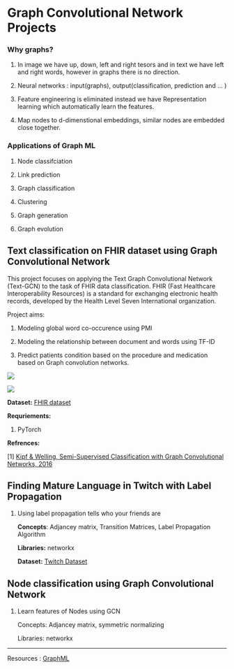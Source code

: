 # Graph Convolutional Network Projects

### Why graphs?

1. In image we have up, down, left and right tesors and in text we have left and right words, however in graphs there is no direction.

2. Neural networks : input(graphs), output(classification, prediction and ... )

3. Feature engineering is eliminated instead we have Representation learning which automatically learn the features.

4. Map nodes to d-dimenstional embeddings, similar nodes are embedded close together.

### Applications of Graph ML

1. Node classifciation 

2. Link prediction 

3. Graph classification

4. Clustering

5. Graph generation 

6. Graph evolution

## Text classification on FHIR dataset using Graph Convolutional Network

This project focuses on applying the Text Graph Convolutional Network (Text-GCN) to the task of FHIR data classification. FHIR (Fast Healthcare Interoperability Resources) is a standard for exchanging electronic health records, developed by the Health Level Seven International organization. 

Project aims:

1. Modeling global word co-occurence using PMI

2. Modeling the relationship between document and words using TF-ID

3. Predict patients condition based on the procedure and medication based on Graph convolution networks.

![](https://github.com/rojinakashefi/GCN-Projects/blob/main/images/GCN.png)

![](https://github.com/rojinakashefi/GCN-Projects/blob/main/images/graph2.png)

**Dataset:** [FHIR dataset](https://github.com/rojinakashefi/GCN-Projects/tree/main/dataset)

**Requriements:**

1. PyTorch

**Refrences:**

[1] [Kipf & Welling, Semi-Supervised Classification with Graph Convolutional Networks, 2016](https://arxiv.org/abs/1609.02907)


## Finding Mature Language in Twitch with Label Propagation

1. Using label propagation tells who your friends are
   
   **Concepts**: Adjancey matrix, Transition Matrices, Label Propagation Algorithm
   
   **Libraries:** networkx
   
   **Dataset:** [Twitch Dataset](https://github.com/benedekrozemberczki/datasets)

## Node classification using Graph Convolutional Network

1. Learn features of Nodes using GCN
   
   Concepts: Adjancey matrix, symmetric normalizing
   
   Libraries: networkx

----

Resources : [GraphML](https://antonsruberts.github.io/graph/)
